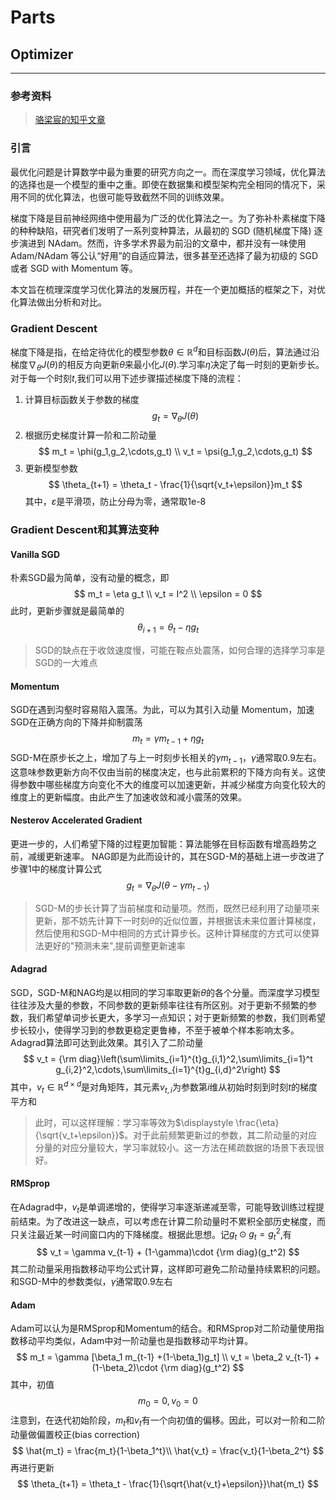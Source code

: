 # Parts
## Optimizer
---
### 参考资料
> [骆梁宸的知乎文章](https://zhuanlan.zhihu.com/p/32626442)

### 引言

最优化问题是计算数学中最为重要的研究方向之一。而在深度学习领域，优化算法的选择也是一个模型的重中之重。即使在数据集和模型架构完全相同的情况下，采用不同的优化算法，也很可能导致截然不同的训练效果。

梯度下降是目前神经网络中使用最为广泛的优化算法之一。为了弥补朴素梯度下降的种种缺陷，研究者们发明了一系列变种算法，从最初的 SGD (随机梯度下降) 逐步演进到 NAdam。然而，许多学术界最为前沿的文章中，都并没有一味使用 Adam/NAdam 等公认“好用”的自适应算法，很多甚至还选择了最为初级的 SGD 或者 SGD with Momentum 等。

本文旨在梳理深度学习优化算法的发展历程，并在一个更加概括的框架之下，对优化算法做出分析和对比。

### Gradient Descent
梯度下降是指，在给定待优化的模型参数$\theta \in \mathbb{R}^d$和目标函数$J(\theta)$后，算法通过沿梯度$\nabla_\theta J(\theta)$的相反方向更新$\theta$来最小化$J(\theta)$.学习率$\eta$决定了每一时刻的更新步长。对于每一个时刻$t$,我们可以用下述步骤描述梯度下降的流程：
1. 计算目标函数关于参数的梯度 $$
g_t = \nabla_\theta J(\theta)
$$
2. 根据历史梯度计算一阶和二阶动量 $$
m_t = \phi(g_1,g_2,\cdots,g_t) \\ 
v_t = \psi(g_1,g_2,\cdots,g_t)
$$
3. 更新模型参数$$
\theta_{t+1} = \theta_t - \frac{1}{\sqrt{v_t+\epsilon}}m_t
$$
其中，$\varepsilon$是平滑项，防止分母为零，通常取1e-8

### Gradient Descent和其算法变种

#### Vanilla SGD
朴素SGD最为简单，没有动量的概念，即
$$
m_t = \eta g_t \\ 
v_t = I^2 \\ 
\epsilon = 0
$$
此时，更新步骤就是最简单的$$
\theta_{i+1} = \theta_t - \eta g_t
$$
> SGD的缺点在于收敛速度慢，可能在鞍点处震荡，如何合理的选择学习率是SGD的一大难点

#### Momentum
SGD在遇到沟壑时容易陷入震荡。为此，可以为其引入动量 Momentum，加速SGD在正确方向的下降并抑制震荡
$$
m_t = \gamma m_{t-1} + \eta g_t
$$
SGD-M在原步长之上，增加了与上一时刻步长相关的$\gamma m_{t-1}$，$\gamma$通常取0.9左右。这意味参数更新方向不仅由当前的梯度决定，也与此前累积的下降方向有关。这使得参数中哪些梯度方向变化不大的维度可以加速更新，并减少梯度方向变化较大的维度上的更新幅度。由此产生了加速收敛和减小震荡的效果。

#### Nesterov Accelerated Gradient
更进一步的，人们希望下降的过程更加智能：算法能够在目标函数有增高趋势之前，减缓更新速率。
NAG即是为此而设计的，其在SGD-M的基础上进一步改进了步骤1中的梯度计算公式
$$
g_t=\nabla_{\theta} J(\theta-\gamma m_{t-1})
$$
> SGD-M的步长计算了当前梯度和动量项。然而，既然已经利用了动量项来更新，那不妨先计算下一时刻$\theta$的近似位置，并根据该未来位置计算梯度，然后使用和SGD-M中相同的方式计算步长。这种计算梯度的方式可以使算法更好的"预测未来",提前调整更新速率

#### Adagrad
SGD，SGD-M和NAG均是以相同的学习率取更新$\theta$的各个分量。而深度学习模型往往涉及大量的参数，不同参数的更新频率往往有所区别。对于更新不频繁的参数，我们希望单词步长更大，多学习一点知识；对于更新频繁的参数，我们则希望步长较小，使得学习到的参数更稳定更鲁棒，不至于被单个样本影响太多。
Adagrad算法即可达到此效果。其引入了二阶动量
$$
v_t = {\rm diag}\left(\sum\limits_{i=1}^{t}g_{i,1}^2,\sum\limits_{i=1}^t g_{i,2}^2,\cdots,\sum\limits_{i=1}^{t}g_{i,d}^2\right)
$$
其中，$v_t\in \mathbb{R}^{d\times d}$是对角矩阵，其元素$v_{t,i}$为参数第$i$维从初始时刻到时刻$t$的梯度平方和
> 此时，可以这样理解：学习率等效为$\displaystyle \frac{\eta}{\sqrt{v_t+\epsilon}}$。对于此前频繁更新过的参数，其二阶动量的对应分量的对应分量较大，学习率就较小。这一方法在稀疏数据的场景下表现很好。

#### RMSprop
在Adagrad中，$v_t$是单调递增的，使得学习率逐渐递减至零，可能导致训练过程提前结束。为了改进这一缺点，可以考虑在计算二阶动量时不累积全部历史梯度，而只关注最近某一时间窗口内的下降梯度。根据此思想。记$g_t \odot g_t = g_t^2$,有
$$
v_t = \gamma v_{t-1} + (1-\gamma)\cdot {\rm diag}(g_t^2)
$$
其二阶动量采用指数移动平均公式计算，这样即可避免二阶动量持续累积的问题。和SGD-M中的参数类似，$\gamma$通常取0.9左右

#### Adam
Adam可以认为是RMSprop和Momentum的结合。和RMSprop对二阶动量使用指数移动平均类似，Adam中对一阶动量也是指数移动平均计算。
$$
m_t = \gamma [\beta_1 m_{t-1} +(1-\beta_1)g_t] \\ 
v_t = \beta_2 v_{t-1} + (1-\beta_2)\cdot {\rm diag}(g_t^2)
$$
其中，初值 $$
m_0 = 0, v_0 = 0
$$
注意到，在迭代初始阶段，$m_t$和$v_t$有一个向初值的偏移。因此，可以对一阶和二阶动量做偏置校正(bias correction)
$$
\hat{m_t} = \frac{m_t}{1-\beta_1^t}\\
\hat{v_t} = \frac{v_t}{1-\beta_2^t}
$$
再进行更新 $$
\theta_{t+1} = \theta_t - \frac{1}{\sqrt{\hat{v_t}+\epsilon}}\hat{m_t}
$$

